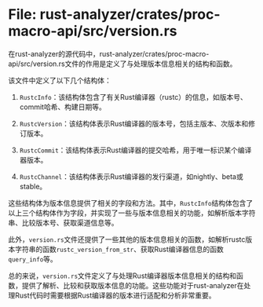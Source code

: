 # File: rust-analyzer/crates/proc-macro-api/src/version.rs

在rust-analyzer的源代码中，rust-analyzer/crates/proc-macro-api/src/version.rs文件的作用是定义了与处理版本信息相关的结构和函数。

该文件中定义了以下几个结构体：

1. `RustcInfo`：该结构体包含了有关Rust编译器（rustc）的信息，如版本号、commit哈希、构建日期等。

2. `RustcVersion`：该结构体表示Rust编译器的版本号，包括主版本、次版本和修订版本。

3. `RustcCommit`：该结构体表示Rust编译器的提交哈希，用于唯一标识某个编译器版本。

4. `RustcChannel`：该结构体表示Rust编译器的发行渠道，如nightly、beta或stable。

这些结构体为版本信息提供了相关的字段和方法。其中，`RustcInfo`结构体包含了以上三个结构体作为字段，并实现了一些与版本信息相关的功能，如解析版本字符串、比较版本号、获取渠道信息等。

此外，`version.rs`文件还提供了一些其他的版本信息相关的函数，如解析rustc版本字符串的函数`rustc_version_from_str`、获取Rust编译器信息的函数`query_info`等。

总的来说，`version.rs`文件定义了与处理Rust编译器版本信息相关的结构和函数，提供了解析、比较和获取版本信息的功能。这些功能对于rust-analyzer在处理Rust代码时需要根据Rust编译器的版本进行适配和分析非常重要。

